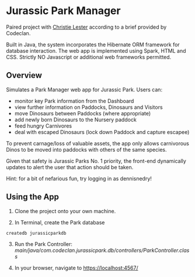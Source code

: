 # Jurassic Park Manager

Paired project with [Christie Lester](https://github.com/christiebelle) according to a brief provided by Codeclan.

Built in Java, the system incorporates the Hibernate ORM framework for database interaction.
The web app is implemented using Spark, HTML and CSS.
Strictly NO Javascript or additional web frameworks permitted.

## Overview

Simulates a Park Manager web app for Jurassic Park. Users can:

* monitor key Park information from the Dashboard
* view further information on Paddocks, Dinosaurs and Visitors
* move Dinosaurs between Paddocks (where appropriate)
* add newly born Dinosaurs to the Nursery paddock
* feed hungry Carnivores
* deal with escaped Dinosaurs (lock down Paddock and capture escapee)

To prevent carnage/loss of valuable assets, the app only allows carnivorous Dinos to be moved into paddocks with others of the same species.

Given that safety is Jurassic Parks No. 1 priority, the front-end dynamically updates to alert the user that action should be taken.

Hint: for a bit of nefarious fun, try logging in as dennisnedry!

## Using the App

1. Clone the project onto your own machine.

2. In Terminal, create the Park database
  ```
  createdb jurassicparkdb
  ```
3. Run the Park Controller: *main/java/com.codeclan.jurassicpark.db/controllers/ParkController.class*

4. In your browser, navigate to [https://localhost:4567/](https://localhost:4567/)

